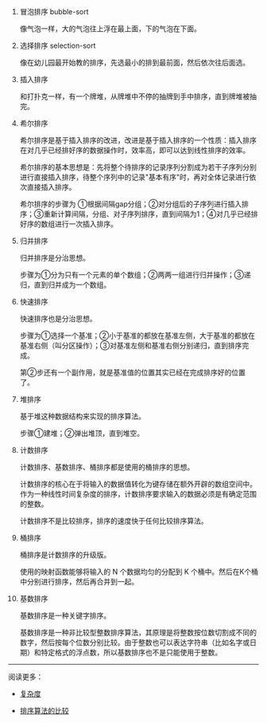 1. 冒泡排序 bubble-sort

    像气泡一样，大的气泡往上浮在最上面，下的气泡在下面。

2. 选择排序 selection-sort

    像在幼儿园最开始教的排序，先选最小的排到最前面，然后依次往后面选。

3. 插入排序

    和打扑克一样，有一个牌堆，从牌堆中不停的抽牌到手中排序，直到牌堆被抽完。

4. 希尔排序

    希尔排序是基于插入排序的改进，改进是基于插入排序的一个性质：插入排序在对几乎已经排好序的数据操作时，效率高，即可以达到线性排序的效率。

    希尔排序的基本思想是：先将整个待排序的记录序列分割成为若干子序列分别进行直接插入排序，待整个序列中的记录"基本有序"时，再对全体记录进行依次直接插入排序。
    
    希尔排序的步骤为 ①根据间隔gap分组；②对分组后的子序列进行插入排序；③重新计算间隔，分组、对子序列排序，直到间隔为1；④对几乎已经排好序的数组进行一次插入排序。
    
5. 归并排序

    归并排序是分治思想。

    步骤为①分为只有一个元素的单个数组；②两两一组进行归并操作；③递归，直到归并成为一个数组。
6. 快速排序

    快速排序也是分治思想。

    步骤为①选择一个基准；②小于基准的都放在基准左侧，大于基准的都放在基准右侧（叫分区操作）；③对基准左侧和基准右侧分别递归，直到排序完成。

    第②步还有一个副作用，就是基准值的位置其实已经在完成排序好的位置了。
7. 堆排序

    基于堆这种数据结构来实现的排序算法。

    步骤①建堆；②弹出堆顶，直到堆空。
8. 计数排序

    计数排序、基数排序、桶排序都是使用的桶排序的思想。

    计数排序的核心在于将输入的数据值转化为键存储在额外开辟的数组空间中。作为一种线性时间复杂度的排序，计数排序要求输入的数据必须是有确定范围的整数。

    计数排序不是比较排序，排序的速度快于任何比较排序算法。
9. 桶排序

    桶排序是计数排序的升级版。

    使用的映射函数能够将输入的 N 个数据均匀的分配到 K 个桶中。然后在K个桶中分别进行排序，然后再合并到一起。
10. 基数排序

    基数排序是一种关键字排序。

    基数排序是一种非比较型整数排序算法，其原理是将整数按位数切割成不同的数字，然后按每个位数分别比较。由于整数也可以表达字符串（比如名字或日期）和特定格式的浮点数，所以基数排序也不是只能使用于整数。
---
阅读更多：

+ [复杂度](https://oi-wiki.org/basic/complexity/)

+ [排序算法的比较](https://zh.wikipedia.org/wiki/排序算法)